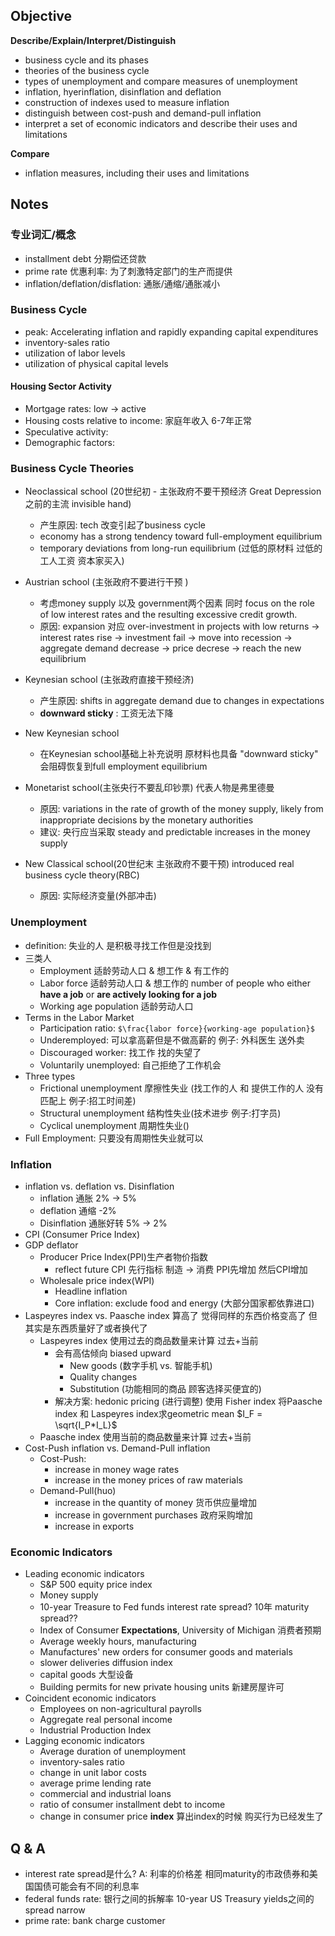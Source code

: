 ## Objective 

**Describe/Explain/Interpret/Distinguish** 

* business cycle and its phases
* theories of the business cycle 
* types of unemployment and compare measures of unemployment
* inflation, hyerinflation, disinflation and deflation 
* construction of indexes used to measure inflation 
* distinguish between cost-push and demand-pull inflation
* interpret a set of economic indicators and describe their uses and limitations 

**Compare**
* inflation measures, including their uses and limitations

## Notes 

### 专业词汇/概念
* installment debt 分期偿还贷款 
* prime rate 优惠利率: 为了刺激特定部门的生产而提供
* inflation/deflation/disflation: 通胀/通缩/通胀减小

### Business Cycle 
* peak: Accelerating inflation and rapidly expanding capital expenditures
* inventory-sales ratio  
* utilization of labor levels 
* utilization of physical capital levels  

#### Housing Sector Activity 
* Mortgage rates: low -> active 
* Housing costs relative to income: 家庭年收入 6-7年正常 
* Speculative activity:  
* Demographic factors:

### Business Cycle Theories

* Neoclassical school (20世纪初 - 主张政府不要干预经济 Great Depression之前的主流 invisible hand)
    * 产生原因: tech 改变引起了business cycle 
    * economy has a strong tendency toward full-employment equilibrium 
    * temporary deviations from long-run equilibrium (过低的原材料 过低的工人工资 资本家买入)
* Austrian school (主张政府不要进行干预 ) 
    * 考虑money supply 以及 government两个因素 同时 focus on the role of low interest rates and the resulting excessive credit growth. 
    *  原因: expansion 对应 over-investment in projects with low returns -> interest rates rise  -> investment fail -> move into recession -> aggregate demand decrease -> price decrese -> reach the new equilibrium
 
* Keynesian school (主张政府直接干预经济)
    * 产生原因: shifts in aggregate demand due to changes in expectations
    * **downward sticky** : 工资无法下降 
* New Keynesian school 
    * 在Keynesian school基础上补充说明 原材料也具备 "downward sticky" 会阻碍恢复到full employment equilibrium
* Monetarist school(主张央行不要乱印钞票) 代表人物是弗里德曼 
    * 原因: variations in the rate of growth of the money supply, likely from inappropriate decisions by the monetary authorities   
    * 建议: 央行应当采取 steady and predictable increases in the money supply 
* New Classical school(20世纪末 主张政府不要干预) introduced real business cycle theory(RBC)
    * 原因: 实际经济变量(外部冲击)

### Unemployment 
* definition: 失业的人 是积极寻找工作但是没找到
* 三类人
    * Employment 适龄劳动人口 & 想工作 & 有工作的
    * Labor force 适龄劳动人口 & 想工作的 number of people who either **have a job** or **are actively looking for a job** 
    * Working age population 适龄劳动人口
* Terms in the Labor Market 
    * Participation ratio: `$\frac{labor force}{working-age population}$`
    * Underemployed: 可以拿高薪但是不做高薪的 例子: 外科医生 送外卖
    * Discouraged worker: 找工作 找的失望了 
    * Voluntarily unemployed: 自己拒绝了工作机会
* Three types
    * Frictional unemployment 摩擦性失业 (找工作的人 和 提供工作的人 没有匹配上 例子:招工时间差)
    * Structural unemployment 结构性失业(技术进步 例子:打字员) 
    * Cyclical unemployment 周期性失业()
* Full Employment: 只要没有周期性失业就可以 


### Inflation 
* inflation vs. deflation vs. Disinflation
    * inflation 通胀 2% -> 5%
    * deflation 通缩 -2%
    * Disinflation 通胀好转 5% -> 2%
* CPI (Consumer Price Index) 
* GDP deflator 
    * Producer Price Index(PPI)生产者物价指数 
        * reflect future CPI 先行指标 制造 -> 消费 PPI先增加 然后CPI增加
    * Wholesale price index(WPI)
        * Headline inflation 
        * Core inflation: exclude food and energy (大部分国家都依靠进口)
* Laspeyres index  vs. Paasche index  算高了 觉得同样的东西价格变高了 但其实是东西质量好了或者换代了 
    * Laspeyres index 使用过去的商品数量来计算 过去+当前
        * 会有高估倾向 biased upward
            * New goods (数字手机 vs. 智能手机)
            * Quality changes 
            * Substitution (功能相同的商品 顾客选择买便宜的)
        * 解决方案: hedonic pricing (进行调整) 使用 Fisher index 将Paasche index 和 Laspeyres index求geometric mean $I_F = \sqrt{I_P*I_L}$
    * Paasche index 使用当前的商品数量来计算 过去+当前
* Cost-Push inflation vs. Demand-Pull inflation 
    * Cost-Push: 
        * increase in money wage rates
        * increase in the money prices of raw materials
    * Demand-Pull(huo)
        * increase in the quantity of money 货币供应量增加
        * increase in government purchases 政府采购增加
        * increase in exports 

### Economic Indicators 
* Leading economic indicators   
    * S&P 500 equity price index 
    * Money supply 
    * 10-year Treasure to Fed funds interest rate spread?  10年 maturity spread??
    * Index of Consumer **Expectations**, University of Michigan 消费者预期
    * Average weekly hours, manufacturing 
    * Manufactures' new orders for consumer goods and materials 
    * slower deliveries diffusion index 
    * capital goods 大型设备 
    * Building permits for new private housing units 新建房屋许可 
* Coincident economic indicators 
    * Employees on non-agricultural payrolls 
    * Aggregate real personal income 
    * Industrial Production Index 
* Lagging economic indicators
    * Average duration of unemployment 
    * inventory-sales ratio 
    * change in unit labor costs
    * average prime lending rate
    * commercial and industrial loans
    * ratio of consumer installment debt to income 
    * change in consumer price **index** 算出index的时候 购买行为已经发生了 


## Q & A
* interest rate spread是什么? A: 利率的价格差 相同maturity的市政债券和美国国债可能会有不同的利息率
* federal funds rate: 银行之间的拆解率 10-year US Treasury yields之间的 spread narrow
* prime rate: bank charge customer